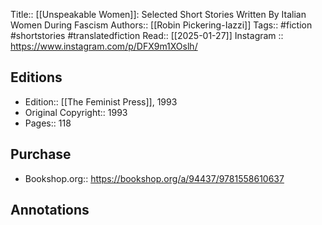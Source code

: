 Title:: [[Unspeakable Women]]: Selected Short Stories Written By Italian Women During Fascism
Authors:: [[Robin Pickering-Iazzi]]
Tags:: #fiction #shortstories #translatedfiction 
Read:: [[2025-01-27]]
Instagram ::  https://www.instagram.com/p/DFX9m1XOslh/
## Editions
- Edition:: [[The Feminist Press]], 1993
- Original Copyright:: 1993
- Pages:: 118

## Purchase
* Bookshop.org:: https://bookshop.org/a/94437/9781558610637
## Annotations
